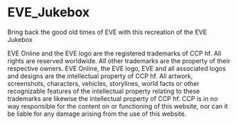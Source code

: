 # EVE_Jukebox
Bring back the good old times of EVE with this recreation of the EVE Jukebox

EVE Online and the EVE logo are the registered trademarks of CCP hf. All rights are reserved worldwide. All other trademarks are the property of their respective owners. EVE Online, the EVE logo, EVE and all associated logos and designs are the intellectual
property of CCP hf. All artwork, screenshots, characters, vehicles, storylines, world facts or other recognizable features of the intellectual property relating to these trademarks are likewise the intellectual property of CCP hf. CCP is in no way
responsible for the content on or functioning of this website, nor can it be liable for any damage arising from the use of this website.
